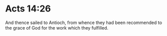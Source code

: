 # Acts 14:26

And thence sailed to Antioch, from whence they had been recommended to the grace of God for the work which they fulfilled.